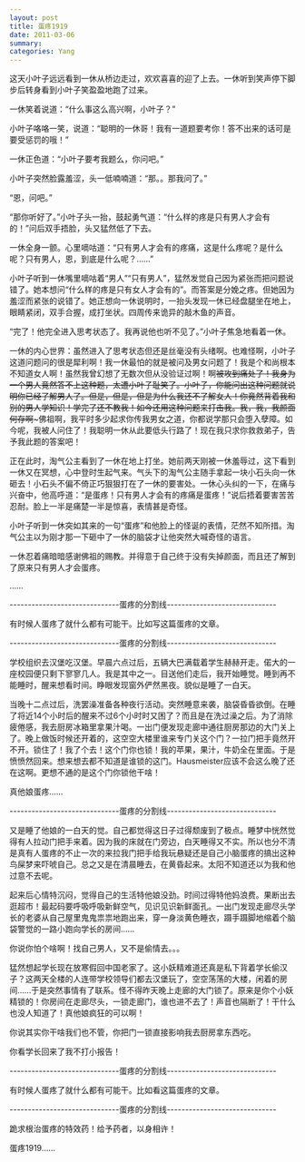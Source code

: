 ```yaml
---
layout: post
title: 蛋疼1919
date: 2011-03-06
summary: 
categories: Yang
---
```


这天小叶子远远看到一休从桥边走过，欢欢喜喜的迎了上去。一休听到笑声停下脚步后转身看到小叶子笑盈盈地跑了过来。

一休笑着说道：“什么事这么高兴啊，小叶子？”

小叶子咯咯一笑，说道：“聪明的一休哥！我有一道题要考你！答不出来的话可是要受惩罚的哦！”

一休正色道：“小叶子要考我题么，你问吧。”

小叶子突然脸露羞涩，头一低喃喃道：“那。。那我问了。”

“恩，问吧。”

“那你听好了。”小叶子头一抬，鼓起勇气道：“什么样的疼是只有男人才会有的！”问后双手捂脸，头又猛然低了下去。

一休全身一颤。心里嘀咕道：“只有男人才会有的疼痛，这是什么疼呢？是什么呢？只有男人，恩，到底是什么呢？……”

小叶子听到一休嘴里嘀咕着“男人”“只有男人”，猛然发觉自己因为紧张而把问题说错了。她本想问“什么样的疼是只有女人才会有的”。而答案是分娩之疼。但她因为羞涩而紧张的说错了。她正想向一休说明时，一抬头发现一休已经盘腿坐在地上，眼睛紧闭，双手合握，成打坐状。四周传来诡异的敲木鱼的声音。

“完了！他完全进入思考状态了。我再说他也听不见了。”小叶子焦急地看着一休。

一休的内心世界：虽然进入了思考状态但还是丝毫没有头绪啊。也难怪啊，小叶子这道问题问的很是犀利啊！我一休最怕的就是被问及男女问题了！我是个和尚根本不知道女人啊！虽然我曾幻想了无数次但从没验证过啊！啊~~被攻到痛处了！我身为一个男人竟然答不上这种题，太遭小叶子耻笑了。小叶子，你能问出这种问题就说明你已经了解男人了。但是，但是，但是为什么我还不了解女人！你竟然背着我和别的男人学知识！学完了还不教我！如今还用这种问题来打击我。我，我，我颜面何存啊~~~佛祖啊，我平时多少起求你传我男女之道，你都说学那只会堕入孽障。如今呢，我被人问住了！我聪明一休从此要低头行路了！现在我只求你救救弟子，告予我此题的答案吧！

正在此时，淘气公主看到了一休在地上打坐。她前两天刚被一休羞辱过，这下看到一休又在冥想，心中登时生起气来。气头下的淘气公主随手拿起一块小石头向一休砸去！小石头不偏不倚正巧狠狠打在了一休的要害处。一休心头纠的一下，在痛与兴奋中，他高呼道：“是蛋疼！只有男人才会有的疼痛是蛋疼！”说后捂着要害苦苦忍耐。脸上一半是痛楚一半是惊喜，表情甚是奇怪。

小叶子听到一休突如其来的一句“蛋疼”和他脸上的怪诞的表情，茫然不知所措。淘气公主以为刚才那一下砸中了一休的脑袋才让他突然大喊奇怪的语言。

一休忍着痛暗暗感谢佛祖的赐教。并得意于自己终于没有失掉颜面，而且还了解到了原来只有男人才会蛋疼。

……

------------------------------蛋疼的分割线------------------------------

有时候人蛋疼了就什么都有可能干。比如写这篇蛋疼的文章。

------------------------------蛋疼的分割线------------------------------

学校组织去汉堡吃汉堡。早晨六点过后，五辆大巴满载着学生赫赫开走。偌大的一座校园便只剩下寥寥几人。我是其中之一。目送他们走后，我开始睡觉。睡到再不能睡时，醒来想看时间。睁眼发现窗外俨然黑夜。貌似是睡了一白天。

当晚十二点过后，洗罢澡准备各种夜行活动。突然睡意来袭，脑袋昏昏欲倒。在睡了将近14个小时后的醒来不过6个小时时又困了？而且是在洗过澡之后。为了消除疲倦感，我去厨房冰箱里拿果汁喝。一出门便发现走廊中通往厨房那边的大门关上了。晚上做饭时候还开着的，这空空大楼里谁来专门关这个门？一拉门把手竟然开不开。锁住了！我了个去！这个门你也锁！我的苹果，果汁，牛奶全在里面。于是愤愤然回来。想来想去都不知道是谁锁的这门。Hausmeister应该不会这么晚了还在这啊。更想不通的是这个门你锁他干啥！

真他娘蛋疼……

------------------------------蛋疼的分割线------------------------------

又是睡了他娘的一白天的觉。自己都觉得这日子过得颓废到了极点。睡梦中恍然觉得有人拉动门把手来着。因为我的床就在门旁边，白天睡得又不实。所以也分不清是真有人蛋疼的不止一次的来拉我门把手给我玩悬疑还是自己小脑蛋疼的搞出这种鸟屎梦来吓唬自己。总之又是在清晨睡去，在黄昏起来。太阳不知道还以为我和他过意不去呢。

起来后心情特沉闷，觉得自己的生活特他娘没劲。时间过得特他妈浪费。果断出去逛超市！最起码要呼吸呼吸新鲜空气，见识见识新鲜面孔。一出门发现走廊尽头学长的老婆从自己屋里鬼鬼祟祟地跑出来，穿一身淡黄色睡衣，蹑手蹑脚地缩着个脑袋警觉的一路小跑向学长的房间……

你说你怕个啥啊！找自己男人，又不是偷情去。。。

猛然想起学长现在放寒假回中国老家了。这小妖精难道还真是私下背着学长偷汉子？这两天全楼的人连带学校领导们都去汉堡玩了，空空荡荡的大楼，闲着的房间……于是突然事情有了联系。怪不得昨天晚上走廊的大门锁了。原来是你个小妖精锁的！你房间在走廊尽头，一锁走廊门，谁也进不去了！声音也隔断了！干什么也没人知道了！真他娘疯狂的可以啊！

你说其实你干啥我们也不管，你把门一锁直接影响我去厨房拿东西吃。

你看学长回来了我不打小报告！

------------------------------蛋疼的分割线------------------------------

有时候人蛋疼了就什么都有可能干。比如看这篇蛋疼的文章。

------------------------------蛋疼的分割线------------------------------

跪求根治蛋疼的特效药！给予药者，以身相许！

蛋疼1919……
